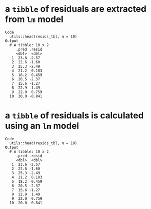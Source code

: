 # a `tibble` of residuals are extracted from `lm` model

    Code
      utils::head(resids_tbl, n = 10)
    Output
      # A tibble: 10 x 2
         .pred .resid
         <dbl>  <dbl>
       1  23.6 -2.57 
       2  22.6 -1.60 
       3  25.3 -2.49 
       4  21.2  0.183
       5  18.2  0.459
       6  20.5 -2.37 
       7  15.6 -1.27 
       8  22.9  1.49 
       9  22.0  0.759
      10  20.0 -0.841

# a `tibble` of residuals is calculated using an `lm` model

    Code
      utils::head(resids_tbl, n = 10)
    Output
      # A tibble: 10 x 2
         .pred .resid
         <dbl>  <dbl>
       1  23.6 -2.57 
       2  22.6 -1.60 
       3  25.3 -2.49 
       4  21.2  0.183
       5  18.2  0.459
       6  20.5 -2.37 
       7  15.6 -1.27 
       8  22.9  1.49 
       9  22.0  0.759
      10  20.0 -0.841

